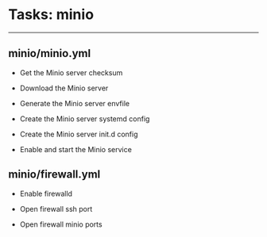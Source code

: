 



# Tasks: minio
  
---  

## minio/minio.yml


* Get the Minio server checksum

* Download the Minio server

* Generate the Minio server envfile

* Create the Minio server systemd config

* Create the Minio server init.d config

* Enable and start the Minio service  

## minio/firewall.yml


* Enable firewalld

* Open firewall ssh port

* Open firewall minio ports